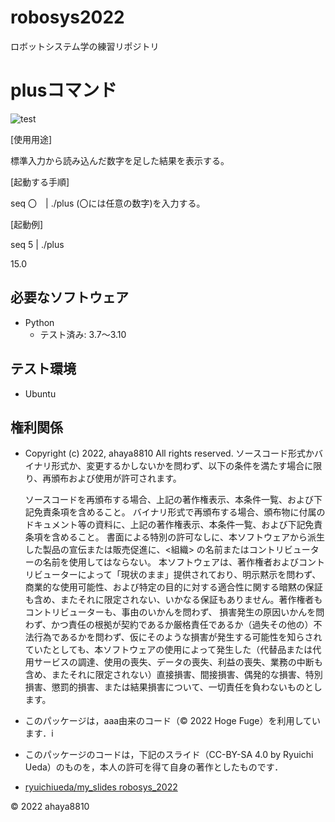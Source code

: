 # robosys2022
ロボットシステム学の練習リポジトリ

# plusコマンド
![test](https://github.com/ahaya8810/robosys2022/actions/workflows/test.yml/badge.svg)

[使用用途]

標準入力から読み込んだ数字を足した結果を表示する。

[起動する手順]

 seq 〇　| ./plus     (〇には任意の数字)を入力する。

[起動例]

 seq 5 | ./plus

 15.0 

## 必要なソフトウェア
* Python
  * テスト済み: 3.7〜3.10

## テスト環境
* Ubuntu

## 権利関係

  * Copyright (c) 2022, ahaya8810
    All rights reserved.
    ソースコード形式かバイナリ形式か、変更するかしないかを問わず、以下の条件を満たす場合に限り、再頒布および使用が許可されます。

    ソースコードを再頒布する場合、上記の著作権表示、本条件一覧、および下記免責条項を含めること。
    バイナリ形式で再頒布する場合、頒布物に付属のドキュメント等の資料に、上記の著作権表示、本条件一覧、および下記免責条項を含めること。
    書面による特別の許可なしに、本ソフトウェアから派生した製品の宣伝または販売促進に、<組織> の名前またはコントリビューターの名前を使用してはならない。
    本ソフトウェアは、著作権者およびコントリビューターによって「現状のまま」提供されており、明示黙示を問わず、商業的な使用可能性、および特定の目的に対する適合性に関する暗黙の保証も含め、またそれに限定されない、いかなる保証もありません。著作権者もコントリビューターも、事由のいかんを問わず、 損害発生の原因いかんを問わず、かつ責任の根拠が契約であるか厳格責任であるか（過失その他の）不法行為であるかを問わず、仮にそのような損害が発生する可能性を知らされていたとしても、本ソフトウェアの使用によって発生した（代替品または代用サービスの調達、使用の喪失、データの喪失、利益の喪失、業務の中断も含め、またそれに限定されない）直接損害、間接損害、偶発的な損害、特別損害、懲罰的損害、または結果損害について、一切責任を負わないものとします。
  * このパッケージは，aaa由来のコード（© 2022 Hoge Fuge）を利用しています．i
  * このパッケージのコードは，下記のスライド（CC-BY-SA 4.0 by Ryuichi Ueda）のものを，本人の許可を得て自身の著作としたものです．
  * [ryuichiueda/my_slides robosys_2022](https://github.com/ryuichiueda/my_slides/tree/master/robosys_2022)

© 2022 ahaya8810

